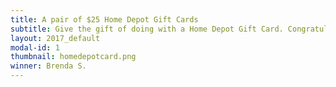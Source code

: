 ```yaml
---
title: A pair of $25 Home Depot Gift Cards
subtitle: Give the gift of doing with a Home Depot Gift Card. Congratulate a friend on a new home purchase, say “thank you” for being an amazing employee or “Happy Birthday” to the DIY’er in your life. Gift Cards also make excellent wedding or wedding shower gifts and are the perfect solution for Father’s Day gifts and holiday gifts!
layout: 2017_default
modal-id: 1
thumbnail: homedepotcard.png
winner: Brenda S.
---
```


